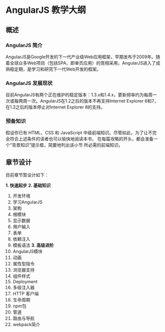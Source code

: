 # AngularJS 教学大纲

## 概述

### AngularJS 简介

AngularJS是Google开发的下一代产业级Web应用框架，早期发布于2009年。随着全球众多Web项目（包括SPA，即单页应用）的竞相采用，AngularJS进入了成熟稳定期，是学习和研究下一代Web开发的框架。

### AngularJS 发展现状

目前AngularJS有两个正在维护的稳定版本：1.3.x和1.4.x，更新频率约为每周一次或每两周一次。AngularJS在1.2之后的版本不再支持Internet Explorer 6和7，在1.3之后的版本停止对Internet Explorer 8的支持。

### 预备知识

假设你已有 HTML、CSS 和 JavaScript 中级前端知识。尽管如此，为了让不完全符合上述条件的读者也可以愉快地阅读本书， 在每篇攻略的开头，都会准备一个“背景知识”提示框，简要地列出该小节 所必需的前端知识。

## 章节设计

目前章节暂设计如下：

**1. 快速起步**
**2. 基础知识**
   1. 开发环境
   2. 学习AngularJS
   3. 架构
   4. 根模块
   5. 显示数据
   6. 用户输入
   7. 表单
   8. 依赖注入
   9. 模板语法
      **3. 高级进阶**
   10. AngularJS模块
   11. 动画
   12. 属性型指令
   13. 浏览器支持
   14. 组件样式
   15. Deployment
   16. 多级注入器
   17. HTTP 客户端
   18. 生命周期
   19. npm包
   20. 管道
   21. 路由与导航
   22. webpack简介

